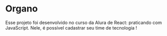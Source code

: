 # Organo 

Esse projeto foi desenvolvido no curso da Alura de React: praticando com JavaScript.
Nele, é possível cadastrar seu time de tecnologia !
